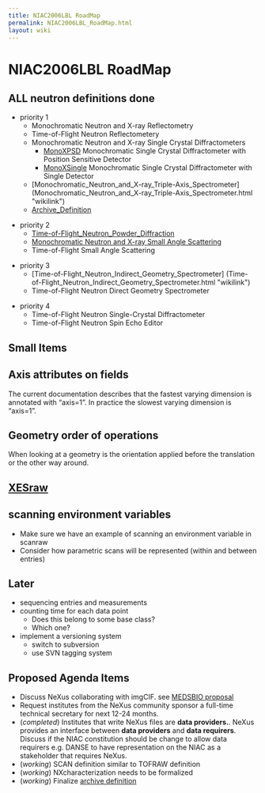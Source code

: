 ```yaml
---
title: NIAC2006LBL RoadMap
permalink: NIAC2006LBL_RoadMap.html
layout: wiki
---
```


NIAC2006LBL RoadMap
===================

**ALL** neutron definitions **done**
------------------------------------

-   priority 1
    -   Monochromatic Neutron and X-ray Reflectometry
    -   Time-of-Flight Neutron Reflectometery
    -   Monochromatic Neutron and X-ray Single Crystal Diffractometers
        -   [MonoXPSD](MonoXPSD.html "wikilink") Monochromatic Single Crystal
            Diffractometer with Position Sensitive Detector
        -   [MonoXSingle](MonoXSingle.html "wikilink") Monochromatic Single
            Crystal Diffractometer with Single Detector
    -   [Monochromatic\_Neutron\_and\_X-ray\_Triple-Axis\_Spectrometer] (Monochromatic_Neutron_and_X-ray_Triple-Axis_Spectrometer.html "wikilink")
    -   [Archive\_Definition](Archive_Definition.html "wikilink")

<!-- -->

-   priority 2
    -   [Time-of-Flight\_Neutron\_Powder\_Diffraction](Time-of-Flight_Neutron_Powder_Diffraction.html "wikilink")
    -   [ Monochromatic Neutron and X-ray Small Angle
        Scattering](SAS.html "wikilink")
    -   Time-of-Flight Small Angle Scattering

<!-- -->

-   priority 3
    -   [Time-of-Flight\_Neutron\_Indirect\_Geometry\_Spectrometer] (Time-of-Flight_Neutron_Indirect_Geometry_Spectrometer.html "wikilink")
    -   Time-of-Flight Neutron Direct Geometry Spectrometer

<!-- -->

-   priority 4
    -   Time-of-Flight Neutron Single-Crystal Diffractometer
    -   Time-of-Flight Neutron Spin Echo Editor

Small Items
-----------

Axis attributes on fields
-------------------------

The current documentation describes that the fastest varying dimension
is annotated with “axis=1”. In practice the slowest varying dimension is
“axis=1”.

Geometry order of operations
----------------------------

When looking at a geometry is the orientation applied before the
translation or the other way around.

[XESraw](XESraw.html "wikilink")
---------------------------

scanning environment variables
------------------------------

-   Make sure we have an example of scanning an environment variable in
    scanraw
-   Consider how parametric scans will be represented (within and
    between entries)

Later
-----

-   sequencing entries and measurements
-   counting time for each data point
    -   Does this belong to some base class?
    -   Which one?
-   implement a versioning system
    -   switch to subversion
    -   use SVN tagging system

Proposed Agenda Items
---------------------

-   Discuss NeXus collaborating with imgCIF. see [MEDSBIO
    proposal](http://www.medsbio.org/)
-   Request institutes from the NeXus community sponsor a full-time
    technical secretary for next 12-24 months.
-   (*completed*) Institutes that write NeXus files are **data
    providers.**. NeXus provides an interface between **data providers**
    and **data requirers**. Discuss if the NIAC constitution should be
    change to allow data requirers e.g. DANSE to have representation on
    the NIAC as a stakeholder that requires NeXus.
-   (*working*) SCAN definition similar to TOFRAW definition
-   (*working*) NXcharacterization needs to be formalized
-   (*working*) Finalize [archive
    definition](Archive_Definition.html "wikilink")

